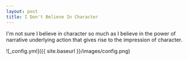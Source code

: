 ```yaml
---
layout: post
title: I Don't Believe In Character
---
```


I'm not sure I believe in character so much as I believe in the power of narrative underlying action that gives rise to the impression of character.

![_config.yml]({{ site.baseurl }}/images/config.png)

